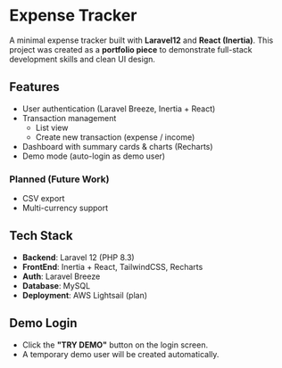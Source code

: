 # Expense Tracker

A minimal expense tracker built with **Laravel12** and **React (Inertia)**.
This project was created as a **portfolio piece** to demonstrate full-stack development skills and clean UI design.

## Features

- User authentication (Laravel Breeze, Inertia + React)
- Transaction management
  - List view
  - Create new transaction (expense / income)
- Dashboard with summary cards & charts (Recharts)
- Demo mode (auto-login as demo user)

### Planned (Future Work)
- CSV export
- Multi-currency support

## Tech Stack

- **Backend**: Laravel 12 (PHP 8.3)
- **FrontEnd**: Inertia + React, TailwindCSS, Recharts
- **Auth**: Laravel Breeze
- **Database**: MySQL
- **Deployment**: AWS Lightsail (plan)

## Demo Login
- Click the **"TRY DEMO"** button on the login screen.
- A temporary demo user will be created automatically.